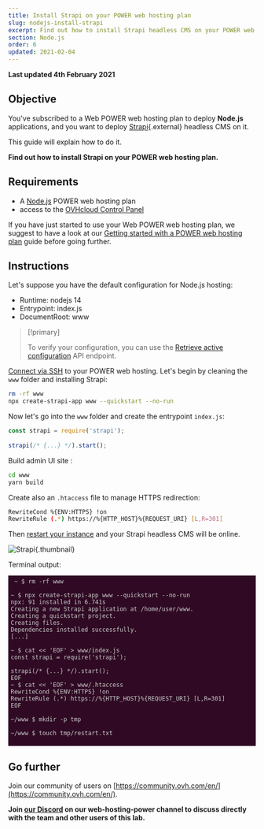 ```yaml
---
title: Install Strapi on your POWER web hosting plan
slug: nodejs-install-strapi
excerpt: Find out how to install Strapi headless CMS on your POWER web hosting plan
section: Node.js
order: 6
updated: 2021-02-04
---
```



<style>
 pre {
     font-size: 14px;
 }
 pre.console {
   background-color: #300A24; 
   color: #ccc;
   font-family: monospace;
   padding: 5px;
   margin-bottom: 5px;
 }
 pre.console code {
   border: solid 0px transparent;
   font-family: monospace !important;
 }
 .small {
     font-size: 0.75em;
 }
</style>

**Last updated 4th February 2021**

## Objective

You've subscribed to a Web POWER web hosting plan to deploy **Node.js** applications, and you want to deploy [Strapi](https://strapi.io/){.external} headless CMS on it.

This guide will explain how to do it.


**Find out how to install Strapi on your POWER web hosting plan.**


## Requirements

- A [Node.js](https://labs.ovh.com/managed-nodejs) POWER web hosting plan
- access to the [OVHcloud Control Panel](https://www.ovh.com/auth/?action=gotomanager&from=https://www.ovh.ie/&ovhSubsidiary=ie)

If you have just started to use your Web POWER web hosting plan, we suggest to have a look at our [Getting started with a POWER web hosting plan](../getting-started-with-power-web-hosting/) guide before going further.

## Instructions

Let's suppose you have the default configuration for Node.js hosting:

- Runtime: nodejs 14   
- Entrypoint: index.js 
- DocumentRoot: www

> [!primary]
>
> To verify your configuration, you can use the [Retrieve active configuration](../getting-started-with-power-web-hosting/#api-get-active-configuration) API endpoint.

[Connect via SSH](../getting-started-with-power-web-hosting/#ssh) to your POWER web hosting.
Let's begin by cleaning the `www` folder and installing Strapi:


```sh
rm -rf www
npx create-strapi-app www --quickstart --no-run
```

Now let's go into the `www` folder and create the entrypoint `index.js`:

```javascript
const strapi = require('strapi');
 
strapi(/* {...} */).start();

```

Build admin UI site : 

```sh
cd www
yarn build
```

Create also an `.htaccess` file to manage HTTPS redirection:

```sh
RewriteCond %{ENV:HTTPS} !on
RewriteRule (.*) https://%{HTTP_HOST}%{REQUEST_URI} [L,R=301]
```
Then [restart your instance](../getting-started-with-power-web-hosting/#restart) and your Strapi headless CMS will be online.


![Strapi](images/nodejs-install-strapi-01.png){.thumbnail}


Terminal output:

<pre class="console"><code> ~ $ rm -rf www

~ $ npx create-strapi-app www --quickstart --no-run
npx: 91 installed in 6.741s
Creating a new Strapi application at /home/user/www.
Creating a quickstart project.
Creating files.
Dependencies installed successfully.
[...]

~ $ cat << 'EOF' > www/index.js
const strapi = require('strapi');
 
strapi(/* {...} */).start();
EOF
~ $ cat << 'EOF' > www/.htaccess
RewriteCond %{ENV:HTTPS} !on
RewriteRule (.*) https://%{HTTP_HOST}%{REQUEST_URI} [L,R=301]
EOF

~/www $ mkdir -p tmp

~/www $ touch tmp/restart.txt

</code></pre>



## Go further

Join our community of users on [https://community.ovh.com/en/](https://community.ovh.com/en/).

**Join [our Discord](https://discord.gg/ovhcloud) on our web-hosting-power channel to discuss directly with the team and other users of this lab.**

